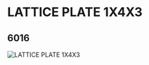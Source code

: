 # LATTICE PLATE 1X4X3
## 6016
![LATTICE PLATE 1X4X3](https://lc-www-live-s.legocdn.com/media/bricks/5/2/4210643.jpg)